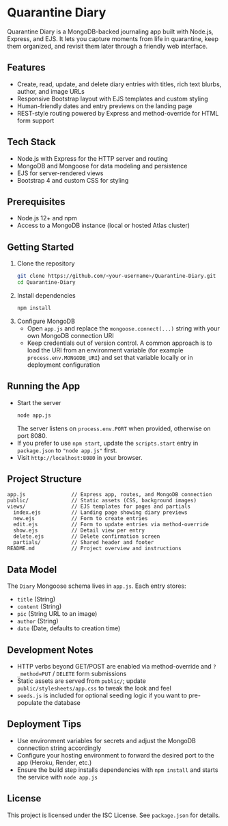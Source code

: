 # Quarantine Diary

Quarantine Diary is a MongoDB-backed journaling app built with Node.js, Express, and EJS. It lets you capture moments from life in quarantine, keep them organized, and revisit them later through a friendly web interface.

## Features
- Create, read, update, and delete diary entries with titles, rich text blurbs, author, and image URLs
- Responsive Bootstrap layout with EJS templates and custom styling
- Human-friendly dates and entry previews on the landing page
- REST-style routing powered by Express and method-override for HTML form support

## Tech Stack
- Node.js with Express for the HTTP server and routing
- MongoDB and Mongoose for data modeling and persistence
- EJS for server-rendered views
- Bootstrap 4 and custom CSS for styling

## Prerequisites
- Node.js 12+ and npm
- Access to a MongoDB instance (local or hosted Atlas cluster)

## Getting Started
1. Clone the repository
   ```bash
   git clone https://github.com/<your-username>/Quarantine-Diary.git
   cd Quarantine-Diary
   ```
2. Install dependencies
   ```bash
   npm install
   ```
3. Configure MongoDB
   - Open `app.js` and replace the `mongoose.connect(...)` string with your own MongoDB connection URI
   - Keep credentials out of version control. A common approach is to load the URI from an environment variable (for example `process.env.MONGODB_URI`) and set that variable locally or in deployment configuration

## Running the App
- Start the server
  ```bash
  node app.js
  ```
  The server listens on `process.env.PORT` when provided, otherwise on port 8080.
- If you prefer to use `npm start`, update the `scripts.start` entry in `package.json` to `"node app.js"` first.
- Visit `http://localhost:8080` in your browser.

## Project Structure
```
app.js               // Express app, routes, and MongoDB connection
public/              // Static assets (CSS, background images)
views/               // EJS templates for pages and partials
  index.ejs          // Landing page showing diary previews
  new.ejs            // Form to create entries
  edit.ejs           // Form to update entries via method-override
  show.ejs           // Detail view per entry
  delete.ejs         // Delete confirmation screen
  partials/          // Shared header and footer
README.md            // Project overview and instructions
```

## Data Model
The `Diary` Mongoose schema lives in `app.js`. Each entry stores:
- `title` (String)
- `content` (String)
- `pic` (String URL to an image)
- `author` (String)
- `date` (Date, defaults to creation time)

## Development Notes
- HTTP verbs beyond GET/POST are enabled via method-override and `?_method=PUT` / `DELETE` form submissions
- Static assets are served from `public/`; update `public/stylesheets/app.css` to tweak the look and feel
- `seeds.js` is included for optional seeding logic if you want to pre-populate the database

## Deployment Tips
- Use environment variables for secrets and adjust the MongoDB connection string accordingly
- Configure your hosting environment to forward the desired port to the app (Heroku, Render, etc.)
- Ensure the build step installs dependencies with `npm install` and starts the service with `node app.js`

## License
This project is licensed under the ISC License. See `package.json` for details.
